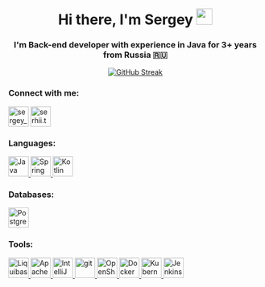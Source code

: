 <h1 align="center">Hi there, I'm Sergey</a> 
<img src="https://github.com/blackcater/blackcater/raw/main/images/Hi.gif" height="32"/></h1>
<h3 align="center">I'm Back-end developer with experience in Java for 3+ years from Russia  🇷🇺 </h3>
<div align="center">
  
  [![GitHub Streak](http://github-readme-streak-stats.herokuapp.com?user=seriogatatarinov&date_format=M%20j%5B%2C%20Y%5D&currStreakNum=DD2727)](https://git.io/streak-stats)

</div>

### Connect with me:
<p align="left">
<a href="https://t.me/sergey_tatarinov" target="blank"><img align="center" src="https://raw.githubusercontent.com/seriogatatarinov/seriogatatarinov/main/icons/Telegram.svg" alt="sergey_tatarinov" height="40" width="40"/></a>
<a href="mailto:serhii.tatarinov@gmail.com" target="blank"><img align="center" src="https://raw.githubusercontent.com/seriogatatarinov/seriogatatarinov/main/icons/Gmail.svg" alt="serhii.tatarinov@gmail.com" height="40" width="40"/></a>
</p>

### Languages:
<p align="left"> 
<a href="https://www.java.com/" target="_blank" rel="noreferrer"> <img src="https://raw.githubusercontent.com/seriogatatarinov/seriogatatarinov/main/icons/java.svg" alt="Java" width="40" height="40"/> </a> 
<a href="https://spring.io/" target="_blank" rel="noreferrer"> <img src="https://raw.githubusercontent.com/seriogatatarinov/seriogatatarinov/main/icons/spring.svg" alt="Spring Framework" width="40" height="40"/> </a> 
<a href="https://kotlinlang.org/" target="_blank" rel="noreferrer"> <img src="https://raw.githubusercontent.com/seriogatatarinov/seriogatatarinov/main/icons/kotlin.svg" alt="Kotlin" width="40" height="40"/> </a>
</p>

### Databases:
<p align="left">
<a href="https://www.postgresql.org/" target="_blank" rel="noreferrer"> <img src="https://raw.githubusercontent.com/seriogatatarinov/seriogatatarinov/main/icons/postgresql.svg" alt="PostgreSQL" width="40" height="40"/> </a>
</p>

### Tools:
<p align="left">
<a href="https://liquibase.org/" target="_blank" rel="noreferrer"> <img src="https://raw.githubusercontent.com/seriogatatarinov/seriogatatarinov/main/icons/liquibase.svg" alt="Liquibase" width="40" height="40"/> </a> 
<a href="https://maven.apache.org/" target="_blank" rel="noreferrer"> <img src="https://raw.githubusercontent.com/seriogatatarinov/seriogatatarinov/main/icons/maven.svg" alt="Apache Maven" width="40" height="40"/> </a> 
<a href="https://www.jetbrains.com/idea/" target="_blank" rel="noreferrer"> <img src="https://raw.githubusercontent.com/seriogatatarinov/seriogatatarinov/main/icons/intellij-idea.svg" alt="IntelliJ Idea" width="40" height="40"/> </a> 
<a href="https://gitscm.com/" target="_blank" rel="noreferrer"> <img src="https://raw.githubusercontent.com/seriogatatarinov/seriogatatarinov/main/icons/git.svg" alt="git" width="40" height="40"/> </a> 
<a href="https://www.redhat.com/en/technologies/cloud-computing/openshift" target="_blank" rel="noreferrer"> <img src="https://raw.githubusercontent.com/seriogatatarinov/seriogatatarinov/main/icons/openshift.svg" alt="OpenShift" width="40" height="40"/> </a> 
<a href="https://www.docker.com/" target="_blank" rel="noreferrer"> <img src="https://raw.githubusercontent.com/seriogatatarinov/seriogatatarinov/main/icons/docker.svg" alt="Docker" width="40" height="40"/> </a> 
<a href="https://www.kubernetes.io/" target="_blank" rel="noreferrer"> <img src="https://raw.githubusercontent.com/seriogatatarinov/seriogatatarinov/main/icons/kubernetes.svg" alt="Kubernetes" width="40" height="40"/> </a> 
<a href="https://www.jenkins.io" target="_blank" rel="noreferrer"> <img src="https://raw.githubusercontent.com/seriogatatarinov/seriogatatarinov/main/icons/jenkins.svg" alt="Jenkins" width="40" height="40"/> </a> 
</p>
